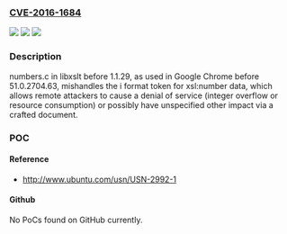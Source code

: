 ### [CVE-2016-1684](https://cve.mitre.org/cgi-bin/cvename.cgi?name=CVE-2016-1684)
![](https://img.shields.io/static/v1?label=Product&message=n%2Fa&color=blue)
![](https://img.shields.io/static/v1?label=Version&message=n%2Fa&color=blue)
![](https://img.shields.io/static/v1?label=Vulnerability&message=n%2Fa&color=brighgreen)

### Description

numbers.c in libxslt before 1.1.29, as used in Google Chrome before 51.0.2704.63, mishandles the i format token for xsl:number data, which allows remote attackers to cause a denial of service (integer overflow or resource consumption) or possibly have unspecified other impact via a crafted document.

### POC

#### Reference
- http://www.ubuntu.com/usn/USN-2992-1

#### Github
No PoCs found on GitHub currently.

